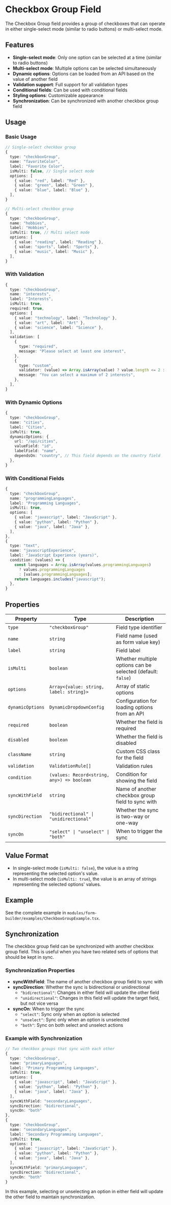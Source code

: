 # Checkbox Group Field

The Checkbox Group field provides a group of checkboxes that can operate in either single-select mode (similar to radio buttons) or multi-select mode.

## Features

- **Single-select mode**: Only one option can be selected at a time (similar to radio buttons)
- **Multi-select mode**: Multiple options can be selected simultaneously
- **Dynamic options**: Options can be loaded from an API based on the value of another field
- **Validation support**: Full support for all validation types
- **Conditional fields**: Can be used with conditional fields
- **Styling options**: Customizable appearance
- **Synchronization**: Can be synchronized with another checkbox group field

## Usage

### Basic Usage

```typescript
// Single-select checkbox group
{
  type: "checkboxGroup",
  name: "favoriteColor",
  label: "Favorite Color",
  isMulti: false, // Single select mode
  options: [
    { value: "red", label: "Red" },
    { value: "green", label: "Green" },
    { value: "blue", label: "Blue" },
  ],
}

// Multi-select checkbox group
{
  type: "checkboxGroup",
  name: "hobbies",
  label: "Hobbies",
  isMulti: true, // Multi select mode
  options: [
    { value: "reading", label: "Reading" },
    { value: "sports", label: "Sports" },
    { value: "music", label: "Music" },
  ],
}
```

### With Validation

```typescript
{
  type: "checkboxGroup",
  name: "interests",
  label: "Interests",
  isMulti: true,
  required: true,
  options: [
    { value: "technology", label: "Technology" },
    { value: "art", label: "Art" },
    { value: "science", label: "Science" },
  ],
  validation: [
    {
      type: "required",
      message: "Please select at least one interest",
    },
    {
      type: "custom",
      validator: (value) => Array.isArray(value) ? value.length <= 2 : true,
      message: "You can select a maximum of 2 interests",
    },
  ],
}
```

### With Dynamic Options

```typescript
{
  type: "checkboxGroup",
  name: "cities",
  label: "Cities",
  isMulti: true,
  dynamicOptions: {
    url: "/api/cities",
    valueField: "id",
    labelField: "name",
    dependsOn: "country", // This field depends on the country field
  },
}
```

### With Conditional Fields

```typescript
{
  type: "checkboxGroup",
  name: "programmingLanguages",
  label: "Programming Languages",
  isMulti: true,
  options: [
    { value: "javascript", label: "JavaScript" },
    { value: "python", label: "Python" },
    { value: "java", label: "Java" },
  ],
},
{
  type: "text",
  name: "javascriptExperience",
  label: "JavaScript Experience (years)",
  condition: (values) => {
    const languages = Array.isArray(values.programmingLanguages) 
      ? values.programmingLanguages 
      : [values.programmingLanguages];
    return languages.includes("javascript");
  },
}
```

## Properties

| Property | Type | Description |
|----------|------|-------------|
| `type` | `"checkboxGroup"` | Field type identifier |
| `name` | `string` | Field name (used as form value key) |
| `label` | `string` | Field label |
| `isMulti` | `boolean` | Whether multiple options can be selected (default: `false`) |
| `options` | `Array<{value: string, label: string}>` | Array of static options |
| `dynamicOptions` | `DynamicDropdownConfig` | Configuration for loading options from an API |
| `required` | `boolean` | Whether the field is required |
| `disabled` | `boolean` | Whether the field is disabled |
| `className` | `string` | Custom CSS class for the field |
| `validation` | `ValidationRule[]` | Validation rules |
| `condition` | `(values: Record<string, any>) => boolean` | Condition for showing the field |
| `syncWithField` | `string` | Name of another checkbox group field to sync with |
| `syncDirection` | `"bidirectional" \| "unidirectional"` | Whether the sync is two-way or one-way |
| `syncOn` | `"select" \| "unselect" \| "both"` | When to trigger the sync |

## Value Format

- In single-select mode (`isMulti: false`), the value is a string representing the selected option's value.
- In multi-select mode (`isMulti: true`), the value is an array of strings representing the selected options' values.

## Example

See the complete example in `modules/form-builder/examples/CheckboxGroupExample.tsx`.

## Synchronization

The checkbox group field can be synchronized with another checkbox group field. This is useful when you have two related sets of options that should be kept in sync.

### Synchronization Properties

- **syncWithField**: The name of another checkbox group field to sync with
- **syncDirection**: Whether the sync is bidirectional or unidirectional
  - `"bidirectional"`: Changes in either field will update the other field
  - `"unidirectional"`: Changes in this field will update the target field, but not vice versa
- **syncOn**: When to trigger the sync
  - `"select"`: Sync only when an option is selected
  - `"unselect"`: Sync only when an option is unselected
  - `"both"`: Sync on both select and unselect actions

### Example with Synchronization

```typescript
// Two checkbox groups that sync with each other
{
  type: "checkboxGroup",
  name: "primaryLanguages",
  label: "Primary Programming Languages",
  isMulti: true,
  options: [
    { value: "javascript", label: "JavaScript" },
    { value: "python", label: "Python" },
    { value: "java", label: "Java" },
  ],
  syncWithField: "secondaryLanguages",
  syncDirection: "bidirectional",
  syncOn: "both"
},
{
  type: "checkboxGroup",
  name: "secondaryLanguages",
  label: "Secondary Programming Languages",
  isMulti: true,
  options: [
    { value: "javascript", label: "JavaScript" },
    { value: "python", label: "Python" },
    { value: "java", label: "Java" },
  ],
  syncWithField: "primaryLanguages",
  syncDirection: "bidirectional",
  syncOn: "both"
}
```

In this example, selecting or unselecting an option in either field will update the other field to maintain synchronization.